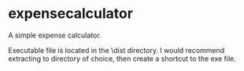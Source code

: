 # expensecalculator
A simple expense calculator.

Executable file is located in the \dist directory.
I would recommend extracting to directory of choice, then create a shortcut to the exe file.
